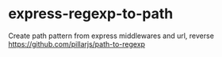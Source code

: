 # express-regexp-to-path
Create path pattern from express middlewares and url, reverse https://github.com/pillarjs/path-to-regexp
